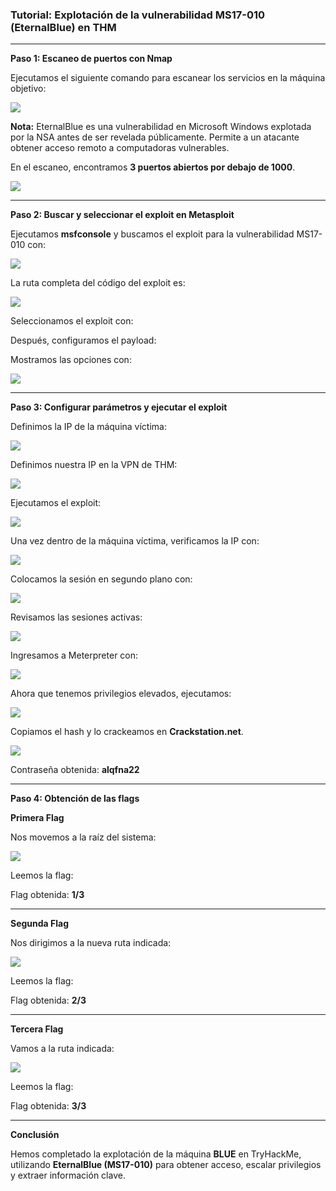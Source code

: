 ### **Tutorial: Explotación de la vulnerabilidad MS17-010 (EternalBlue) en THM**
 
 ---

 **Paso 1: Escaneo de puertos con Nmap**
 
 Ejecutamos el siguiente comando para escanear los servicios en la máquina objetivo:
 
 ![](Imagenes/2.png)
 
 **Nota:** EternalBlue es una vulnerabilidad en Microsoft Windows explotada por la NSA antes de ser revelada públicamente. Permite a un atacante obtener acceso remoto a computadoras vulnerables.
 
 En el escaneo, encontramos **3 puertos abiertos por debajo de 1000**.
 
 ![](Imagenes/3.png)
 
 ---
 
 **Paso 2: Buscar y seleccionar el exploit en Metasploit**
 
 Ejecutamos **msfconsole** y buscamos el exploit para la vulnerabilidad MS17-010 con:
 
 ![](Imagenes/27.png)
 
 La ruta completa del código del exploit es:
 
 ![](Imagenes/1.png)
 
 Seleccionamos el exploit con:
 
 Después, configuramos el payload:
 
 Mostramos las opciones con:
 
 ![](Imagenes/4.png)
 
 ---
 
  **Paso 3: Configurar parámetros y ejecutar el exploit**
 
 Definimos la IP de la máquina víctima:
 
 ![](Imagenes/6.png)
 
 Definimos nuestra IP en la VPN de THM:
 
 ![](Imagenes/10.png)
 
 Ejecutamos el exploit:
 
 
 ![](Imagenes/11.png)
 
 Una vez dentro de la máquina víctima, verificamos la IP con:
 
 ![](Imagenes/12.png)
 
 Colocamos la sesión en segundo plano con:
 
 
 ![](Imagenes/13.png)
 
 Revisamos las sesiones activas:
 
 ![](Imagenes/16.png)
 
 Ingresamos a Meterpreter con:

 ![](Imagenes/18.png)
 
 Ahora que tenemos privilegios elevados, ejecutamos:

 ![](Imagenes/19.png)
 
 Copiamos el hash y lo crackeamos en **Crackstation.net**.
 
 ![](Imagenes/20.png)
 
 Contraseña obtenida: **alqfna22**
 
 ---
 
 **Paso 4: Obtención de las flags**
 
 **Primera Flag**
 
 Nos movemos a la raíz del sistema:
 
 
 
 ![](Imagenes/21.png)
 
 Leemos la flag:
 
 
 Flag obtenida: **1/3**
 
 ---
 
**Segunda Flag**
 
 Nos dirigimos a la nueva ruta indicada:
 
 ![](Imagenes/22.png)
 
 Leemos la flag:
 
 
 
 Flag obtenida: **2/3**
 
 ---
 
 **Tercera Flag**
 
 Vamos a la ruta indicada:
 
 ![](Imagenes/24.png)
 
 Leemos la flag:
 
 
 
 Flag obtenida: **3/3**
 
 ---
 
**Conclusión**
 
 Hemos completado la explotación de la máquina **BLUE** en TryHackMe, utilizando **EternalBlue (MS17-010)** para obtener acceso, escalar privilegios y extraer información clave.
